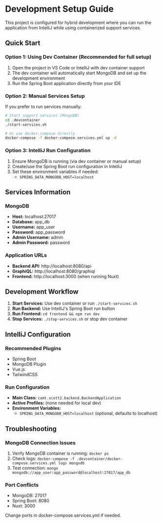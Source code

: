 # Development Setup Guide

This project is configured for hybrid development where you can run the application from IntelliJ while using containerized support services.

## Quick Start

### Option 1: Using Dev Container (Recommended for full setup)
1. Open the project in VS Code or IntelliJ with dev container support
2. The dev container will automatically start MongoDB and set up the development environment
3. Run the Spring Boot application directly from your IDE

### Option 2: Manual Services Setup
If you prefer to run services manually:

```bash
# Start support services (MongoDB)
cd .devcontainer
./start-services.sh

# Or use docker-compose directly
docker-compose -f docker-compose.services.yml up -d
```

### Option 3: IntelliJ Run Configuration
1. Ensure MongoDB is running (via dev container or manual setup)
2. Create/use the Spring Boot run configuration in IntelliJ
3. Set these environment variables if needed:
   - `SPRING_DATA_MONGODB_HOST=localhost`

## Services Information

### MongoDB
- **Host:** localhost:27017
- **Database:** app_db
- **Username:** app_user  
- **Password:** app_password
- **Admin Username:** admin
- **Admin Password:** password

### Application URLs
- **Backend API:** http://localhost:8080/api
- **GraphiQL:** http://localhost:8080/graphiql
- **Frontend:** http://localhost:3000 (when running Nuxt)

## Development Workflow

1. **Start Services:** Use dev container or run `./start-services.sh`
2. **Run Backend:** Use IntelliJ's Spring Boot run button
3. **Run Frontend:** `cd frontend && npm run dev`
4. **Stop Services:** `./stop-services.sh` or stop dev container

## IntelliJ Configuration

### Recommended Plugins
- Spring Boot
- MongoDB Plugin
- Vue.js
- TailwindCSS

### Run Configuration
- **Main Class:** `camt.scott2.backend.BackendApplication`
- **Active Profiles:** (none needed for local dev)
- **Environment Variables:** 
  - `SPRING_DATA_MONGODB_HOST=localhost` (optional, defaults to localhost)

## Troubleshooting

### MongoDB Connection Issues
1. Verify MongoDB container is running: `docker ps`
2. Check logs: `docker-compose -f .devcontainer/docker-compose.services.yml logs mongodb`
3. Test connection: `mongo mongodb://app_user:app_password@localhost:27017/app_db`

### Port Conflicts
- MongoDB: 27017
- Spring Boot: 8080  
- Nuxt: 3000

Change ports in docker-compose.services.yml if needed.